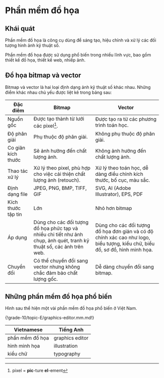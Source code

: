 # Phần mềm đồ họa

## Khái quát

Phần mềm đồ họa là công cụ dùng để sáng tạo, hiệu chỉnh và xử lý các đối tượng hình ảnh kỹ thuật số.

Phần mềm đồ họa được sử dụng phổ biến trong nhiều lĩnh vực, bao gồm thiết kế đồ họa, thiết kế web, nhiếp ảnh.

## Đồ họa bitmap và vector

Bitmap và vector là hai loại định dạng ảnh kỹ thuật số khác nhau. Những điểm khác nhau chủ yếu được liệt kê trong bảng sau:

| Đặc điêm | Bitmap | Vector |
| --- | --- | --- |
| Nguồn gốc | Được tạo thành từ lưới các pixel[^1]. | Được tạo ra từ các phương trình toán học. |
| Độ phân giải | Phụ thuộc độ phân giải. | Không phụ thuộc độ phân giải. |
| Co giãn kích thước | Sẽ ảnh hưởng đến chất lượng ảnh. | Không ảnh hưởng đến chất lượng ảnh. |
| Thao tác xử lý | Xử lý theo pixel, phù hợp cho việc cải thiện chất lượng ảnh (retouch). | Xử lý theo toán học, dễ dàng điều chỉnh kích thước, bố cục, màu sắc. |
| Định dạng file | JPEG, PNG, BMP, TIFF, GIF | SVG, AI (Adobe Illustrator), EPS, PDF |
| Kích thước tập tin | Lớn | Nhỏ hơn bitmap | 
| Áp dụng | Dùng cho các đối tượng đồ họa phức tạp và nhiều chi tiết như ảnh chụp, ảnh quét, tranh kỹ thuật số, các ảnh trên web. | Dùng cho các đối tượng đồ họa đơn giản và có độ chính xác cao như logo, biểu tượng, kiểu chữ, biểu đồ, sơ đồ, hình minh họa. |
| Chuyển đối | Có thể chuyển đổi sang vector nhưng không chắc đảm bảo chất lượng gốc. | Dễ dàng chuyển đổi sang bitmap. |

[^1]: pixel = **pic**-ture **el**-ement

## Những phần mềm đồ họa phổ biến

Hình sau thể hiện một vài phần mềm đồ họa phổ biến ở Việt Nam.

{!grade-10/topic-E/graphics-editor.mm.md!}


| Vietnamese | Tiếng Anh | 
| --- | --- |
| phần mềm đồ họa | graphics editor |
| hình minh họa | illustration |
| kiểu chữ | typography |